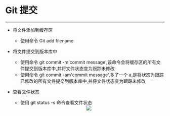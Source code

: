  # Git 提交
----
- 将文件添加到缓存区
	- 使用命令 Git add filename

- 将文件提交到版本库中
	- 使用命令 git commit -m'commit message',该命令会将缓存区的所有文件提交到版本库中,并将文件状态变为跟踪未修改
	- 使用命令 git commit -am'commit message',多了一个 a,是将状态为跟踪已修改的所有文件提交到版本库中,并将文件状态变为跟踪未修改

- 查看文件状态
	- 使用 git status -s 命令查看文件状态
	<div align="center">
	    <img src="https://blog-review-notes.oss-cn-beijing.aliyuncs.com/devops/git/_images/gitStatus.png">
	</div>	